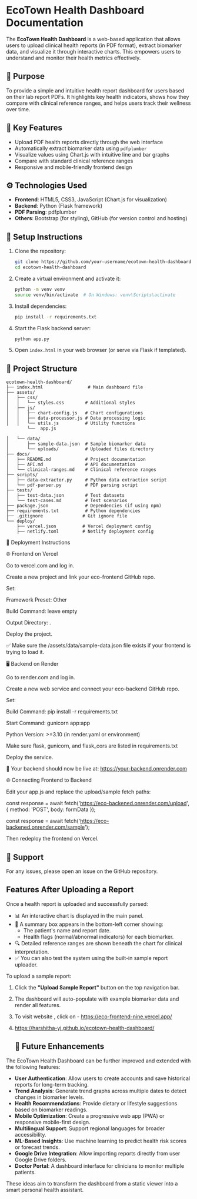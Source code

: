 # EcoTown Health Dashboard Documentation

The **EcoTown Health Dashboard** is a web-based application that allows users to upload clinical health reports (in PDF format), extract biomarker data, and visualize it through interactive charts. This empowers users to understand and monitor their health metrics effectively.

## 📌 Purpose

To provide a simple and intuitive health report dashboard for users based on their lab report PDFs. It highlights key health indicators, shows how they compare with clinical reference ranges, and helps users track their wellness over time.

## 🧩 Key Features

- Upload PDF health reports directly through the web interface
- Automatically extract biomarker data using `pdfplumber`
- Visualize values using Chart.js with intuitive line and bar graphs
- Compare with standard clinical reference ranges
- Responsive and mobile-friendly frontend design

## ⚙️ Technologies Used

- **Frontend**: HTML5, CSS3, JavaScript (Chart.js for visualization)
- **Backend**: Python (Flask framework)
- **PDF Parsing**: pdfplumber
- **Others**: Bootstrap (for styling), GitHub (for version control and hosting)

## 🔧 Setup Instructions

1. Clone the repository:
   ```bash
   git clone https://github.com/your-username/ecotown-health-dashboard.git
   cd ecotown-health-dashboard
   ```

2. Create a virtual environment and activate it:
   ```bash
   python -m venv venv
   source venv/bin/activate  # On Windows: venv\Scripts\activate
   ```

3. Install dependencies:
   ```bash
   pip install -r requirements.txt
   ```

4. Start the Flask backend server:
   ```bash
   python app.py
   ```

5. Open `index.html` in your web browser (or serve via Flask if templated).

## 📁 Project Structure

```
ecotown-health-dashboard/
├── index.html                 # Main dashboard file
├── assets/
│   ├── css/
│   │   └── styles.css        # Additional styles
│   ├── js/
│   │   ├── chart-config.js   # Chart configurations
│   │   ├── data-processor.js # Data processing logic
│   │   └── utils.js          # Utility functions
        └──  app.js            
                  
│   └── data/
│       ├── sample-data.json  # Sample biomarker data
│       └── uploads/          # Uploaded files directory
├── docs/
│   ├── README.md             # Project documentation
│   ├── API.md                # API documentation
│   └── clinical-ranges.md    # Clinical reference ranges
├── scripts/
│   ├── data-extractor.py     # Python data extraction script
│   └── pdf-parser.py         # PDF parsing script
├── tests/
│   ├── test-data.json        # Test datasets
│   └── test-cases.md         # Test scenarios
├── package.json              # Dependencies (if using npm)
├── requirements.txt          # Python dependencies
├── .gitignore               # Git ignore file
└── deploy/
    ├── vercel.json          # Vercel deployment config
    ├── netlify.toml         # Netlify deployment config

```
🚀 Deployment Instructions

🌐 Frontend on Vercel

Go to vercel.com and log in.

Create a new project and link your eco-frontend GitHub repo.

Set:

Framework Preset: Other

Build Command: leave empty

Output Directory: .

Deploy the project.

✅ Make sure the /assets/data/sample-data.json file exists if your frontend is trying to load it.

🖥️ Backend on Render

Go to render.com and log in.

Create a new web service and connect your eco-backend GitHub repo.

Set:

Build Command: pip install -r requirements.txt

Start Command: gunicorn app:app

Python Version: >=3.10 (in render.yaml or environment)

Make sure flask, gunicorn, and flask_cors are listed in requirements.txt

Deploy the service.

🔁 Your backend should now be live at: https://your-backend.onrender.com

🌐 Connecting Frontend to Backend

Edit your app.js and replace the upload/sample fetch paths:

const response = await fetch('https://eco-backened.onrender.com/upload', {
  method: 'POST',
  body: formData
});

const response = await fetch('https://eco-backened.onrender.com/sample');

Then redeploy the frontend on Vercel.


## 🙋 Support

For any issues, please open an issue on the GitHub repository.

## Features After Uploading a Report

Once a health report is uploaded and successfully parsed:
- 📊 An interactive chart is displayed in the main panel.
- 📌 A summary box appears in the bottom-left corner showing:
  - The patient's name and report date.
  - Health flags (normal/abnormal indicators) for each biomarker.
- 🔍 Detailed reference ranges are shown beneath the chart for clinical interpretation.
- ✅ You can also test the system using the built-in sample report uploader.

To upload a sample report:
1. Click the **"Upload Sample Report"** button on the top navigation bar.
2. The dashboard will auto-populate with example biomarker data and render all features.

3. To visit website , click on - https://eco-frontend-nine.vercel.app/
4. https://harshitha-yj.github.io/ecotown-health-dashboard/

   ## 🔮 Future Enhancements

The EcoTown Health Dashboard can be further improved and extended with the following features:

- **User Authentication**: Allow users to create accounts and save historical reports for long-term tracking.
- **Trend Analysis**: Generate trend graphs across multiple dates to detect changes in biomarker levels.
- **Health Recommendations**: Provide dietary or lifestyle suggestions based on biomarker readings.
- **Mobile Optimization**: Create a progressive web app (PWA) or responsive mobile-first design.
- **Multilingual Support**: Support regional languages for broader accessibility.
- **ML-Based Insights**: Use machine learning to predict health risk scores or forecast trends.
- **Google Drive Integration**: Allow importing reports directly from user Google Drive folders.
- **Doctor Portal**: A dashboard interface for clinicians to monitor multiple patients.

These ideas aim to transform the dashboard from a static viewer into a smart personal health assistant.
